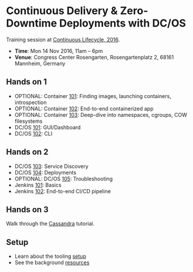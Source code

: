 # Continuous Delivery & Zero-Downtime Deployments with DC/OS

Training session at [Continuous Lifecycle, 2016](http://www.continuouslifecycle.de/veranstaltung-5461-continuous-delivery-%26-zero-downtime-deployments-von-containern-mit-dc-os.html?id=5461).

- **Time**: Mon 14 Nov 2016, 11am – 6pm
- **Venue**: Congress Center Rosengarten, Rosengartenplatz 2, 68161 Mannheim, Germany

## Hands on 1

- OPTIONAL: Container [101](container-101.md): Finding images, launching containers, introspection
- OPTIONAL: Container [102](container-102.md): End-to-end containerized app
- OPTIONAL: Container [103](container-103.md): Deep-dive into namespaces, cgroups, COW filesystems
- DC/OS [101](dcos-101.md): GUI/Dashboard
- DC/OS [102](dcos-102.md): CLI

## Hands on 2

- DC/OS [103](dcos-103.md): Service Discovery
- DC/OS [104](dcos-104.md): Deployments
- OPTIONAL: DC/OS [105](dcos-105.md): Troubleshooting
- Jenkins [101](jenkins-101.md): Basics
- Jenkins [102](jenkins-102.md): End-to-end CI/CD pipeline

## Hands on 3

Walk through the [Cassandra](https://github.com/dcos/examples/tree/master/1.8/cassandra) tutorial.

## Setup

- Learn about the tooling [setup](setup.md)
- See the background [resources](resources.md)